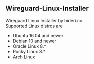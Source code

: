 ## Wireguard-Linux-Installer
Wireguard Linux Installer by hideri.co  
Supported Linux distros are
- Ubuntu 16.04 and newer
- Debian 10 and newer
- Oracle Linux 8.*
- Rocky Linux 8.*
- Arch Linux
